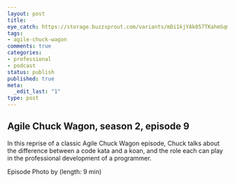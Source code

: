 ```yaml
---
layout: post
title: 
eye_catch: https://storage.buzzsprout.com/variants/mDi1kjYAk857TKahmSqmcXpq/8d66eb17bb7d02ca4856ab443a78f2148cafbb129f58a3c81282007c6fe24ff2?.jpg
tags:
- agile-chuck-wagon
comments: true
categories:
- professional
- podcast
status: publish
published: true
meta:
  _edit_last: "1"
type: post
---
```


## Agile Chuck Wagon, season 2, episode 9

In this reprise of a classic Agile Chuck Wagon episode, Chuck talks about the difference between a code kata and a koan, and the role each can play in the professional development of a programmer.

Episode Photo by   (length: 9 min)

